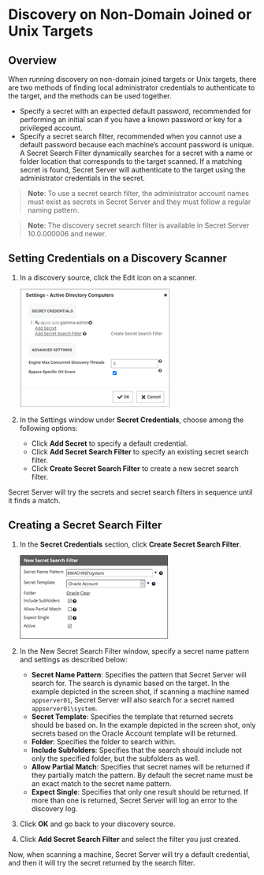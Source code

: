 [title]: # (Discovery on Non-Domain Joined or Unix Targets)
[tags]: # (discovery,secret search filter,non-domain joined,unix,target)
[priority]: # (1000)

# Discovery on Non-Domain Joined or Unix Targets

## Overview

When running discovery on non-domain joined targets or Unix targets, there are two methods of finding local administrator credentials to authenticate to the target, and the methods can be used together.

* Specify a secret with an expected default password, recommended for performing an initial scan if you have a known password or key for a privileged account.
* Specify a secret search filter, recommended when you cannot use a default password because each machine’s account password is unique. A Secret Search Filter dynamically searches for a secret with a name or folder location that corresponds to the target scanned. If a matching secret is found, Secret Server will authenticate to the target using the administrator credentials in the secret.

>**Note**: To use a secret search filter, the administrator account names must exist as secrets in Secret Server and they must follow a regular naming pattern.

>**Note**: The discovery secret search filter is available in Secret Server 10.0.000006 and newer.

## Setting Credentials on a Discovery Scanner

1. In a discovery source, click the Edit icon on a scanner.

   ![secret-credentials](images/secret-credentials2.png)

1. In the Settings window under **Secret Credentials**, choose among the following options:

   * Click **Add Secret** to specify a default credential.
   * Click **Add Secret Search Filter** to specify an existing secret search filter.
   * Click **Create Secret Search Filter** to create a new secret search filter.

Secret Server will try the secrets and secret search filters in sequence until it finds a match.

## Creating a Secret Search Filter

1. In the **Secret Credentials** section, click **Create Secret Search Filter**.

   ![new-secret-search-filter](images/new-secret-search-filter.png)

1. In the New Secret Search Filter window, specify a secret name pattern and settings as described below:

   * **Secret Name Pattern**: Specifies the pattern that Secret Server will search for. The search is dynamic based on the target. In the example depicted in the screen shot, if scanning a machine named `appserver01`, Secret Server will also search for a secret named `appserver01\system`.
   * **Secret Template**: Specifies the template that returned secrets should be based on. In the example depicted in the screen shot, only secrets based on the Oracle Account template will be returned.
   * **Folder**: Specifies the folder to search within.
   * **Include Subfolders**: Specifies that the search should include not only the specified folder, but the subfolders as well.
   * **Allow Partial Match**: Specifies that secret names will be returned if they partially match the pattern. By default the secret name must be an exact match to the secret name pattern.
   * **Expect Single**: Specifies that only one result should be returned. If more than one is returned, Secret Server will log an error to the discovery log.

1. Click **OK** and go back to your discovery source.
1. Click **Add Secret Search Filter** and select the filter you just created.

Now, when scanning a machine, Secret Server will try a default credential, and then it will try the secret returned by the search filter.
